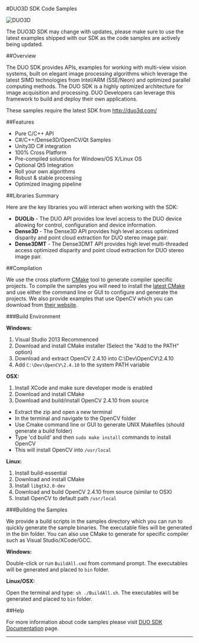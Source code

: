 #DUO3D SDK Code Samples

![DUO3D](https://duo3d.com/public/media/products/all-duos-1.6.png)

The DUO3D SDK may change with updates, please make sure to use the latest examples shipped with our SDK as the code samples are actively being updated.

##Overview

The DUO SDK provides APIs, examples for working with multi-view vision systems, built on elegant image processing algorithms which leverage the latest SIMD technologies from Intel/ARM (SSE/Neon) and optimized parallel computing methods. The DUO SDK is a highly optimized architecture for image acquisition and processing. DUO Developers can leverage this framework to build and deploy their own applications.

These samples require the latest SDK from http://duo3d.com/

##Features

* Pure C/C++ API
* C#/C++/Dense3D/OpenCV/Qt Samples
* Unity3D C# integration
* 100% Cross Platform
* Pre-compiled solutions for Windows/OS X/Linux OS
* Optional Qt5 Integration
* Roll your own algorithms
* Robust & stable processing
* Optimized imaging pipeline

##Libraries Summary 

Here are the key libraries you will interact when working with the SDK:

* **DUOLib** - The DUO API provides low level access to the DUO device allowing for control, configuration and device information.
* **Dense3D** - The Dense3D API provides high level access optimized disparity and point cloud extraction for DUO stereo image pair. 
* **Dense3DMT** - The Dense3DMT API provides high level multi-threaded access optimized disparity and point cloud extraction for DUO stereo image pair. 

##Compilation

We use the cross platform [CMake](http://make.org) tool to generate compiler specific projects. To compile the samples you will need to install the [latest CMake](http://cmake.org/cmake/resources/software.html) and use either the command line or GUI to configure and generate the projects. We also provide examples that use OpenCV which you can download from [their website](http://opencv.org). 

###Build Environment

**Windows:**

1) Visual Studio 2013 Recommenced<br/>
2) Download and install CMake installer (Select the "Add to the PATH" option)<br/>
3) Download and extract OpenCV 2.4.10 into C:\Dev\OpenCV\2.4.10<br/>
4) Add `C:\Dev\OpenCV\2.4.10` to the system PATH variable<br/>

**OSX:**

1) Install XCode and make sure developer mode is enabled<br/>
2) Download and install CMake<br/>
3) Download and build/install OpenCV 2.4.10 from source<br/>
 * Extract the zip and open a new terminal<br/>
 * In the terminal and navigate to the OpenCV folder<br/>
 * Use Cmake command line or GUI to generate UNIX Makefiles (should generate a build folder)<br/>
 * Type 'cd build' and then `sudo make install` commands to install OpenCV<br/>
 * This will install OpenCV into `/usr/local`<br/>
 
**Linux:**

1) Install build-essential<br/>
2) Download and install CMake<br/>
3) Install `libgtk2.0-dev` <br/>
4) Download and build OpenCV 2.4.10 from source (similar to OSX)<br/>
5) Install OpenCV to default path `/usr/local`

###Building the Samples

We provide a build scripts in the samples directory which you can run to quickly generate the sample binaries. The executable files will be generated in the bin folder. You can also use CMake to generate for specific compiler such as Visual Studio/XCode/GCC.

**Windows:**

Double-click  or run `BuildAll.cmd` from command prompt. The executables will be generated and placed to `bin` folder. 

**Linux/OSX:** 

Open the terminal and type: `sh ./BuildAll.sh`. The executables will be generated and placed to `bin` folder. 

##Help

For more information about code samples please visit [DUO SDK Documentation](https://duo3d.com/docs/articles/sdk) page.

----------------